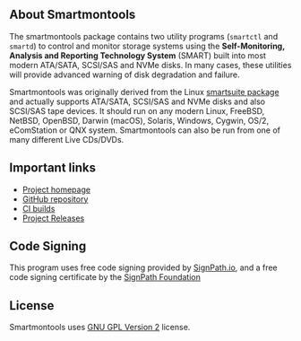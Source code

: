 ## About Smartmontools

The smartmontools package contains two utility programs (`smartctl` and `smartd`) 
to control and monitor storage systems using the **Self-Monitoring, Analysis and 
Reporting Technology System** (SMART) built into most modern ATA/SATA, SCSI/SAS and NVMe disks. 
In many cases, these utilities will provide advanced warning of disk degradation and failure.


 
Smartmontools was originally derived from the Linux [smartsuite package](https://sourceforge.net/projects/smartsuite/) and actually supports ATA/SATA,  SCSI/SAS and NVMe disks and also SCSI/SAS tape devices.
It should run on any modern Linux, FreeBSD, NetBSD, OpenBSD, Darwin (macOS), Solaris, Windows, Cygwin, OS/2, eComStation or QNX system.
Smartmontools can also be run from one of many different Live CDs/DVDs.

## Important links

- [Project homepage](https://www.smartmontools.org/)
- [GitHub repository](https://github.com/smartmontools/smartmontools)
- [CI builds](https://builds.smartmontools.org/)
- [Project Releases](https://github.com/smartmontools/smartmontools/releases)


## Code Signing
This program uses free code signing provided by [SignPath.io](https://signpath.io), and a free code signing certificate by the [SignPath Foundation](https://signpath.org)


## License

Smartmontools uses [GNU GPL Version 2](https://www.gnu.org/licenses/gpl-2.0.html#SEC1) license. 
